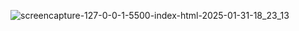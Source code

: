 

![screencapture-127-0-0-1-5500-index-html-2025-01-31-18_23_13](https://github.com/user-attachments/assets/3da7d1ed-42ac-4ac6-89fc-d96b0d8e9b80)



